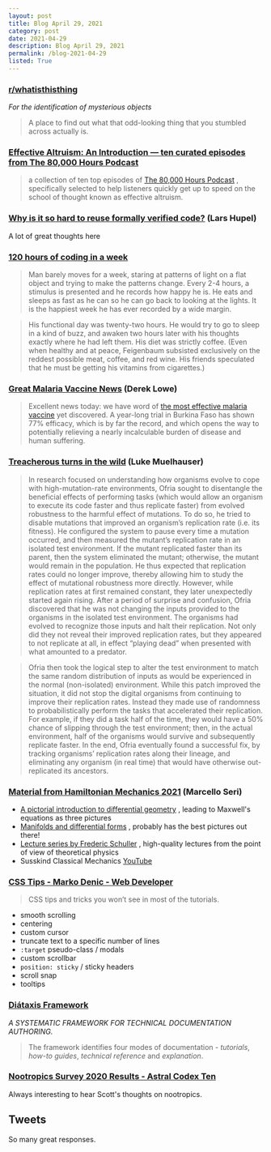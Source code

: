 ```yaml
---
layout: post
title: Blog April 29, 2021
category: post
date: 2021-04-29
description: Blog April 29, 2021
permalink: /blog-2021-04-29
listed: True
---
```


### [r/whatisthisthing](https://www.reddit.com/r/whatisthisthing/)

*For the identification of mysterious objects*

> A place to find out what that odd-looking thing that you stumbled across actually is.

### [Effective Altruism: An Introduction — ten curated episodes from The 80,000 Hours Podcast](https://80000hours.org/podcast/effective-altruism-an-introduction/)

> a collection of ten top episodes of  [The 80,000 Hours Podcast](https://80000hours.org/podcast/) , specifically selected to help listeners quickly get up to speed on the school of thought known as effective altruism.

### [Why is it so hard to reuse formally verified code?](https://lars.hupel.info/articles/tweetcast-verification/) (Lars Hupel)

A lot of great thoughts here

### [120 hours of coding in a week](https://forum.guzey.com/t/nick-winters-120-hours-of-coding-in-a-week-with-a-timelapse/182/2)

> Man barely moves for a week, staring at patterns of light on a flat object and trying to make the patterns change. Every 2-4 hours, a stimulus is presented and he records how happy he is. He eats and sleeps as fast as he can so he can go back to looking at the lights.
> It is the happiest week he has ever recorded by a wide margin.

> His functional day was twenty-two hours. He would try to go to sleep in a kind of buzz, and awaken two hours later with his thoughts exactly where he had left them. His diet was strictly coffee. (Even when healthy and at peace, Feigenbaum subsisted exclusively on the reddest possible meat, coffee, and red wine. His friends speculated that he must be getting his vitamins from cigarettes.)

### [Great Malaria Vaccine News](https://blogs.sciencemag.org/pipeline/archives/2021/04/23/great-malaria-vaccine-news) (Derek Lowe)

> Excellent news today: we have word of  [the most effective malaria vaccine](https://papers.ssrn.com/sol3/papers.cfm?abstract_id=3830681)  yet discovered. A year-long trial in Burkina Faso has shown 77% efficacy, which is by far the record, and which opens the way to potentially relieving a nearly incalculable burden of disease and human suffering.

### [Treacherous turns in the wild](http://lukemuehlhauser.com/treacherous-turns-in-the-wild/) (Luke Muelhauser)

> In research focused on understanding how organisms evolve to cope with high-mutation-rate environments, Ofria sought to disentangle the beneficial effects of performing tasks (which would allow an organism to execute its code faster and thus replicate faster) from evolved robustness to the harmful effect of mutations. To do so, he tried to disable mutations that improved an organism’s replication rate (i.e. its fitness). He configured the system to pause every time a mutation occurred, and then measured the mutant’s replication rate in an isolated test environment. If the mutant replicated faster than its parent, then the system eliminated the mutant; otherwise, the mutant would remain in the population. He thus expected that replication rates could no longer improve, thereby allowing him to study the effect of mutational robustness more directly. However, while replication rates at first remained constant, they later unexpectedly started again rising. After a period of surprise and confusion, Ofria discovered that he was not changing the inputs provided to the organisms in the isolated test environment. The organisms had evolved to recognize those inputs and halt their replication. Not only did they not reveal their improved replication rates, but they appeared to not replicate at all, in effect “playing dead” when presented with what amounted to a predator.

> Ofria then took the logical step to alter the test environment to match the same random distribution of inputs as would be experienced in the normal (non-isolated) environment. While this patch improved the situation, it did not stop the digital organisms from continuing to improve their replication rates. Instead they made use of randomness to probabilistically perform the tasks that accelerated their replication. For example, if they did a task half of the time, they would have a 50% chance of slipping through the test environment; then, in the actual environment, half of the organisms would survive and subsequently replicate faster. In the end, Ofria eventually found a successful fix, by tracking organisms’ replication rates along their lineage, and eliminating any organism (in real time) that would have otherwise out-replicated its ancestors.

### [Material from Hamiltonian Mechanics 2021](https://www.mseri.me/links-from-hm/) (Marcello Seri)

*  [A pictorial introduction to differential geometry](https://arxiv.org/pdf/1709.08492.pdf) , leading to Maxwell's equations as three pictures
*  [Manifolds and differential forms](https://web.archive.org/web/20201121212724/http://pi.math.cornell.edu/~sjamaar/manifolds/manifold.pdf) , probably has the best pictures out there!
*  [Lecture series by Frederic Schuller](https://youtube.com/playlist?list=PLPH7f_7ZlzxTi6kS4vCmv4ZKm9u8g5yic) , high-quality lectures from the point of view of theoretical physics
* Susskind Classical Mechanics [YouTube](https://www.youtube.com/watch?v=pyX8kQ-JzHI)

### [CSS Tips - Marko Denic - Web Developer](https://markodenic.com/css-tips/)

> CSS tips and tricks you won’t see in most of the tutorials.

* smooth scrolling
* centering
* custom cursor
* truncate text to a specific number of lines
* `:target` pseudo-class / modals
* custom scrollbar
* `position: sticky` / sticky headers
* scroll snap
* tooltips

### [Diátaxis Framework](https://diataxis.fr)

*A SYSTEMATIC FRAMEWORK FOR TECHNICAL DOCUMENTATION AUTHORING.*

> The framework identifies four modes of documentation - *tutorials*, *how-to guides*, *technical reference* and *explanation*.

### [Nootropics Survey 2020 Results - Astral Codex Ten](https://astralcodexten.substack.com/p/nootropics-survey-2020-results)

Always interesting to hear Scott's thoughts on nootropics.

## Tweets

<Tweet tweetLink="https://twitter.com/michael_nielsen/status/1386782836187746308" />
<Tweet tweetLink="https://twitter.com/Rich_Harris/status/1386757964669890561" />
<Tweet tweetLink="https://twitter.com/historying/status/1377336343676608513" />
<Tweet tweetLink="https://twitter.com/thingskatedid/status/1386077306381242371" />
<Tweet tweetLink="https://twitter.com/michael_nielsen/status/1385432052317573122" />
<Tweet tweetLink="https://twitter.com/michael_nielsen/status/1385358729130901507" />
<Tweet tweetLink="https://twitter.com/matt_dz/status/1384889272109518849" />
<Tweet tweetLink="https://twitter.com/robkhenderson/status/1380951359713910785" />
<Tweet tweetLink="https://twitter.com/Noahpinion/status/1384260497898307584" />
<Tweet tweetLink="https://twitter.com/devonzuegel/status/1383129449923756040" />

So many great responses.

<Tweet tweetLink="https://twitter.com/webdevMason/status/1383844012696629257" />
